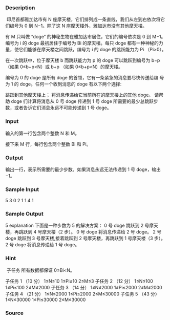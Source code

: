 
### Description
 印尼首都雅加达市有 N 座摩天楼，它们排列成一条直线，我们从左到右依次将它们编号为 0 到 N−1。除了这 N 座摩天楼外，雅加达市没有其他摩天楼。

有 M 只叫做 “doge” 的神秘生物在雅加达市居住，它们的编号依次是 0 到 M−1。编号为 i 的 doge 最初居住于编号为 Bi 的摩天楼。每只 doge 都有一种神秘的力量，使它们能够在摩天楼之间跳跃，编号为 i 的 doge 的跳跃能力为 Pi （Pi>0）。

在一次跳跃中，位于摩天楼 b 而跳跃能力为 p 的 doge 可以跳跃到编号为 b−p （如果 0≤b−p<N）或 b+p （如果 0≤b+p<N）的摩天楼。

编号为 0 的 doge 是所有 doge 的首领，它有一条紧急的消息要尽快传送给编 号为 1 的 doge。任何一个收到消息的 doge 有以下两个选择:

跳跃到其他摩天楼上；
将消息传递给它当前所在的摩天楼上的其他 doge。
请帮助 doge 们计算将消息从 0 号 doge 传递到 1 号 doge 所需要的最少总跳跃步数，或者告诉它们消息永远不可能传递到 1 号 doge。

### Input
输入的第一行包含两个整数 N 和 M。


接下来 M 行，每行包含两个整数 Bi 和 Pi。


### Output
输出一行，表示所需要的最少步数。如果消息永远无法传递到 1 号 doge，输出 −1。

### Sample Input
5 3
0 2
1 1
4 1
### Sample Output
5
explanation
下面是一种步数为 5 的解决方案：
0 号 doge 跳跃到 2 号摩天楼，再跳跃到 4 号摩天楼（2 步）。
0 号 doge 将消息传递给 2 号 doge。
2 号 doge 跳跃到 3 号摩天楼,接着跳跃到 2 号摩天楼，再跳跃到 1 号摩天楼（3 步）。
2 号 doge 将消息传递给 1 号 doge。
### Hint
 子任务
所有数据都保证 0≤Bi<N。

子任务 1 （10 分）
1≤N≤10
1≤Pi≤10
2≤M≤3
子任务 2 （12 分）
1≤N≤100
1≤Pi≤100
2≤M≤2000
子任务 3 （14 分）
1≤N≤2000
1≤Pi≤2000
2≤M≤2000
子任务 4 （21 分）
1≤N≤2000
1≤Pi≤2000
2≤M≤30000
子任务 5 （43 分）
1≤N≤30000
1≤Pi≤30000
2≤M≤30000
### Source
